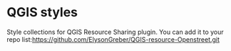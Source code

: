 # QGIS styles

Style collections for QGIS Resource Sharing plugin. You can add it to your repo list:https://github.com/ElysonGreber/QGIS-resource-Openstreet.git
